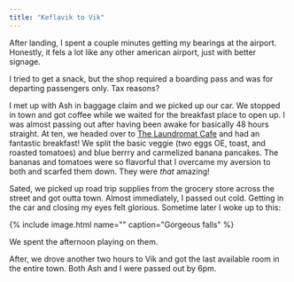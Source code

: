 ```yaml
---
title: "Keflavik to Vik"
---
```


After landing, I spent a couple minutes getting my bearings at the airport. Honestly, it fels a lot like any other american airport, just with better signage.

I tried to get a snack, but the shop required a boarding pass and was for departing passengers only. Tax reasons?

I met up with Ash in baggage claim and we picked up our car. We stopped in town and got coffee while we waited for the breakfast place to open up. I was almost passing out after having been awake for basically 48 hours straight. At ten, we headed over to [The Laundromat Cafe](http://www.thelaundromatcafe.com/en/home) and had an fantastic breakfast! We split the basic veggie (two eggs OE, toast, and roasted tomatoes) and blue berrry and carmelized banana pancakes. The bananas and tomatoes were so flavorful that I overcame my aversion to both and scarfed them down. They were *that* amazing!

Sated, we picked up road trip supplies from the grocery store across the street and got outta town. Almost immediately, I passed out cold. Getting in the car and closing my eyes felt glorious. Sometime later I woke up to this:

{% include image.html name="" caption="Gorgeous falls" %}

We spent the afternoon playing on them.

After, we drove another two hours to Vík and got the last available room in the entire town. Both Ash and I were passed out by 6pm.